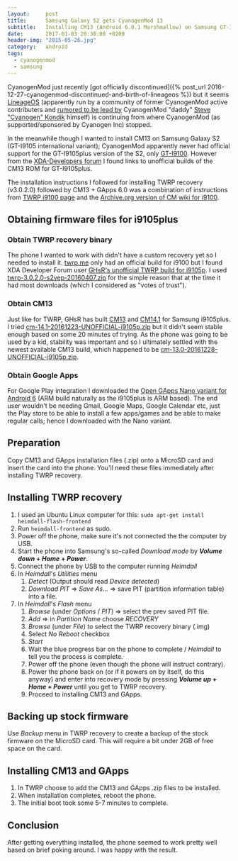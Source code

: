 ```yaml
---
layout:     post
title:      Samsung Galaxy S2 gets CyanogenMod 13
subtitle:   Installing CM13 (Android 6.0.1 Marshmallow) on Samsung GT-I9105plus
date:       2017-01-03 20:30:00 +0200
header-img: "2015-05-26.jpg"
category:   android
tags:
  - cyanogenmod
  - samsung
---
```


CyanogenMod just recently [got officially discontinued]({% post_url 2016-12-27-cyanogenmod-discontinued-and-birth-of-lineageos %}) but it seems [LineageOS](http://lineageos.org) (apparently run by a community of former CyanogenMod active contributers and [rumored to be lead by](https://twitter.com/cyanogen/status/812808407249887232) CyanogenMod "daddy" [Steve "Cyanogen" Kondik](https://twitter.com/cyanogen) himself) is continuing from where CyanogenMod (as supported/sponsored by Cyanogen Inc) stopped.

In the meanwhile though I wanted to install CM13 on Samsung Galaxy S2 (GT-I9105 international variant); CyanogenMod apparently never had official support for the GT-I9105plus version of the S2, only [GT-I9100](http://web.archive.org/web/20161224214832/https://download.cyanogenmod.org/?device=i9100). However from the [XDA-Developers forum](https://forum.xda-developers.com/galaxy-s2-plus/orig-development/rom-cyanogenmod-13-t3265341) I found links to unofficial builds of the CM13 ROM for GT-I9105plus.

The installation instructions I followed for installing TWRP recovery (v3.0.2.0) followed by CM13 + GApps 6.0 was a combination of instructions from [TWRP i9100 page](https://twrp.me/devices/samsunggalaxys2i9100.html) and the [Archive.org version of CM wiki for i9100](http://web.archive.org/web/20161224194651/https://wiki.cyanogenmod.org/w/Install_CM_for_i9100).

## Obtaining firmware files for i9105plus

### Obtain TWRP recovery binary

The phone I wanted to work with didn't have a custom recovery yet so I needed to install it. [twrp.me](https://twrp.me/devices/samsunggalaxys2i9100.html) only had an official build for i9100 but I found XDA Developer Forum user [GHsR's unofficial TWRP build for i9105p](https://s.basketbuild.com/devs/GHsR/RECOVERY/TWRP/i9105p). I used [twrp-3.0.2.0-s2vep-20160407.zip](https://s.basketbuild.com/filedl/devs?dev=GHsR&dl=GHsR/RECOVERY/TWRP/i9105p/twrp-3.0.2.0-s2vep-20160407.zip) for the simple reason that at the time it had most downloads (which I considered as "votes of trust").

### Obtain CM13

Just like for TWRP, GHsR has built [CM13](https://s.basketbuild.com/devs/GHsR/CM-13/i9105p) and [CM14.1](https://s.basketbuild.com/devs/GHsR/CM-14.1/i9105p) for Samsung i9105plus. I tried [cm-14.1-20161223-UNOFFICIAL-i9105p.zip](https://s.basketbuild.com/filedl/devs?dev=GHsR&dl=GHsR/CM-14.1/i9105p/cm-14.1-20161223-UNOFFICIAL-i9105p.zip) but it didn't seem stable enough based on some 20 minutes of trying. As the phone was going to be used by a kid, stability was important and so I ultimately settled with the newest available CM13 build, which happened to be [cm-13.0-20161228-UNOFFICIAL-i9105p.zip](https://s.basketbuild.com/filedl/devs?dev=GHsR&dl=GHsR/CM-13/i9105p/cm-13.0-20161228-UNOFFICIAL-i9105p.zip).

### Obtain Google Apps

For Google Play integration I downloaded the [Open GApps Nano variant for Android 6](http://opengapps.org/?api=6.0&variant=nano) (ARM build naturally as the i9105plus is ARM based). The end user wouldn't be needing Gmail, Google Maps, Google Calendar etc, just the Play store to be able to install a few apps/games and be able to make regular calls; hence I downloaded with the Nano variant.

## Preparation

Copy CM13 and GApps installation files (.zip) onto a MicroSD card and insert the card into the phone. You'll need these files immediately after installing TWRP recovery.

## Installing TWRP recovery

1. I used an Ubuntu Linux computer for this: `sudo apt-get install heimdall-flash-frontend`
2. Run `heimdall-frontend` as sudo.
3. Power off the phone, make sure it's not connected the the computer by USB.
4. Start the phone into Samsung's so-called *Download mode* by ***Volume down* + *Home* + *Power***.
5. Connect the phone by USB to the computer running *Heimdall*
6. In *Heimdall*'s *Utilities* menu 
	1. *Detect* (Output should read *Device detected*)
	2. *Download PIT* => *Save As...* => save PIT (partition information table) into a file.
7. In *Heimdall*'s *Flash* menu
	1. *Browse* (under *Options* / *PIT*) => select the prev saved PIT file.
	2. *Add* => in *Partition Name* choose *RECOVERY*
	3. *Browse* (under *File*) to select the TWRP recovery binary (.img)
	4. Select *No Reboot* checkbox
	5. *Start*
	6. Wait the blue progress bar on the phone to complete / *Heimdall* to tell you the process is complete.
	7. Power off the phone (even though the phone will instruct contrary).
	8. Power the phone back on (or if it powers on by itself, do this anyway) and enter into recovery mode by pressing ***Volume up* + *Home* + *Power*** until you get to TWRP recovery.
	9. Proceed to installing CM13 and GApps.

## Backing up stock firmware

Use *Backup* menu in TWRP recovery to create a backup of the stock firmware on the MicroSD card. This will require a bit under 2GB of free space on the card.

## Installing CM13 and GApps

1. In TWRP choose to add the CM13 and GApps .zip files to be installed.
2. When installation completes, reboot the phone.
3. The initial boot took some 5-7 minutes to complete.

## Conclusion

After getting everything installed, the phone seemed to work pretty well based on brief poking around. I was happy with the result.